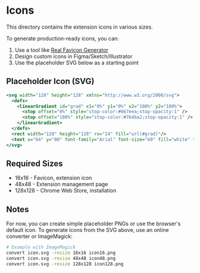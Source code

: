 # Icons

This directory contains the extension icons in various sizes.

To generate production-ready icons, you can:

1. Use a tool like [Real Favicon Generator](https://realfavicongenerator.net/)
2. Design custom icons in Figma/Sketch/Illustrator
3. Use the placeholder SVG below as a starting point

## Placeholder Icon (SVG)

```svg
<svg width="128" height="128" xmlns="http://www.w3.org/2000/svg">
  <defs>
    <linearGradient id="grad" x1="0%" y1="0%" x2="100%" y2="100%">
      <stop offset="0%" style="stop-color:#667eea;stop-opacity:1" />
      <stop offset="100%" style="stop-color:#764ba2;stop-opacity:1" />
    </linearGradient>
  </defs>
  <rect width="128" height="128" rx="24" fill="url(#grad)"/>
  <text x="64" y="80" font-family="Arial" font-size="60" fill="white" text-anchor="middle">🛠️</text>
</svg>
```

## Required Sizes
- 16x16 - Favicon, extension icon
- 48x48 - Extension management page
- 128x128 - Chrome Web Store, installation

## Notes
For now, you can create simple placeholder PNGs or use the browser's default icon.
To generate icons from the SVG above, use an online converter or ImageMagick:

```bash
# Example with ImageMagick
convert icon.svg -resize 16x16 icon16.png
convert icon.svg -resize 48x48 icon48.png
convert icon.svg -resize 128x128 icon128.png
```
